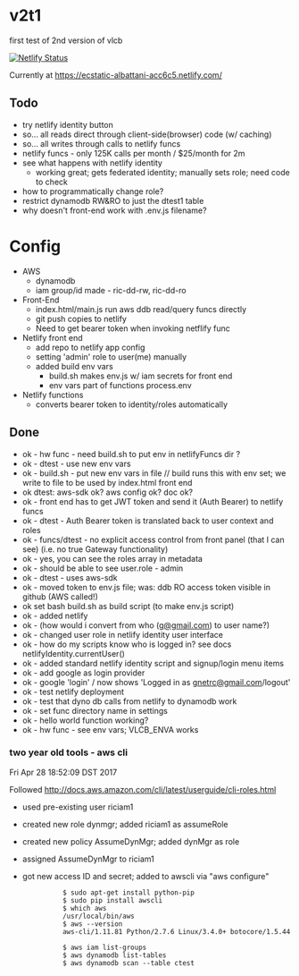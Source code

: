 

# v2t1

first test of 2nd version of vlcb

[![Netlify Status](https://api.netlify.com/api/v1/badges/27ea6143-bee9-4650-9a99-3962ff90dad0/deploy-status)](https://app.netlify.com/sites/ecstatic-albattani-acc6c5/deploys)

Currently at https://ecstatic-albattani-acc6c5.netlify.com/

## Todo
* try netlify identity button
* so... all reads direct through client-side(browser) code (w/ caching)
* so... all writes through calls to netlify funcs
* netlify funcs - only 125K calls per month  / $25/month for 2m
* see what happens with netlify identity 
  * working great; gets federated identity; manually sets role; need code to check
* how to programmatically change role?
* restrict dynamodb RW&RO to just the dtest1 table
* why doesn't front-end work with .env.js filename?


# Config
* AWS
  * dynamodb
  * iam group/id made - ric-dd-rw, ric-dd-ro
* Front-End
  * index.html/main.js run aws ddb read/query funcs directly
  * git push copies to netlify
  * Need to get bearer token when invoking netflify func
* Netlify front end
  * add repo to netlify app config
  * setting 'admin' role to user(me)  manually
  * added build env vars
    * build.sh makes env.js w/ iam secrets for front end
    * env vars part of functions process.env 
* Netlify functions
  * converts bearer token to identity/roles automatically


## Done
* ok - hw func - need build.sh to put env in netlifyFuncs dir ?
* ok - dtest - use new env vars
* ok - build.sh - put new env vars in file // build runs this with env set; we write to file to be used by index.html front end
* ok dtest: aws-sdk ok? aws config ok? doc ok?
* ok - front end has to get JWT token and send it (Auth Bearer) to netlify funcs
* ok - dtest - Auth Bearer token is translated back to user context and roles
* ok - funcs/dtest - no explicit access control from front panel (that I can see) (i.e. no true Gateway functionality)
* ok - yes, you can see the roles array in metadata
* ok - should be able to see user.role - admin 
* ok - dtest - uses aws-sdk
* ok - moved token to env.js file; was: ddb RO access token visible in github (AWS called!)
* ok set bash build.sh as build script (to make env.js script)
* ok - added netlify 
* ok - (how would i convert from who (g@gmail.com) to user name?)
* ok - changed user role in netlify identity user interface
* ok - how do my scripts know who is logged in? see docs netlifyIdentity.currentUser()
* ok - added standard netlify identity script and signup/login menu items
* ok - add google as login provider
* ok - google 'login' / now shows 'Logged in as gnetrc@gmail.com/logout'
* ok - test netlify deployment
* ok - test that dyno db calls from netlify to dynamodb work
* ok - set func directory name in settings
* ok - hello world function working?
* ok - hw func - see env vars; VLCB_ENVA works


### two year old tools - aws cli
Fri Apr 28 18:52:09 DST 2017

Followed http://docs.aws.amazon.com/cli/latest/userguide/cli-roles.html
* used pre-existing user riciam1
* created new role dynmgr;  added riciam1 as assumeRole
* created new policy AssumeDynMgr; added dynMgr as role
* assigned AssumeDynMgr to riciam1
* got new access ID and secret; added to awscli via "aws configure"

				$ sudo apt-get install python-pip
				$ sudo pip install awscli
				$ which aws
				/usr/local/bin/aws
				$ aws --version
				aws-cli/1.11.81 Python/2.7.6 Linux/3.4.0+ botocore/1.5.44

				$ aws iam list-groups
				$ aws dynamodb list-tables
				$ aws dynamodb scan --table ctest
